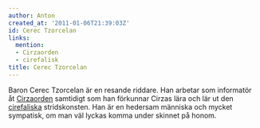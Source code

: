 ```yaml
---
author: Anton
created_at: '2011-01-06T21:39:03Z'
id: Cerec Tzorcelan
links:
  mention:
  - Cirzaorden
  - cirefalisk
title: Cerec Tzorcelan
---
```


Baron Cerec Tzorcelan är en resande riddare. Han arbetar som informatör åt [Cirzaorden] samtidigt
som han förkunnar Cirzas lära och lär ut den [cirefaliska] stridskonsten. Han är en hedersam
människa och mycket sympatisk, om man väl lyckas komma under skinnet på honom.

  [Cirzaorden]: Cirzaorden
  [cirefaliska]: cirefalisk
